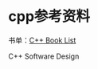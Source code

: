 # cpp参考资料

书单：[C++ Book List](https://stackoverflow.com/questions/388242/the-definitive-c-book-guide-and-list)

C++ Software Design
